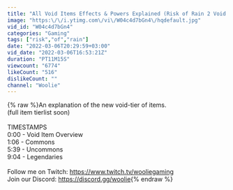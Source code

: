 ```yaml
---
title: "All Void Items Effects & Powers Explained (Risk of Rain 2 Void DLC)"
image: "https:\/\/i.ytimg.com\/vi\/W04c4d7bGn4\/hqdefault.jpg"
vid_id: "W04c4d7bGn4"
categories: "Gaming"
tags: ["risk","of","rain"]
date: "2022-03-06T20:29:59+03:00"
vid_date: "2022-03-06T16:53:21Z"
duration: "PT11M15S"
viewcount: "6774"
likeCount: "516"
dislikeCount: ""
channel: "Woolie"
---
```

{% raw %}An explanation of the new void-tier of items.<br />(full item tierlist soon)<br /><br />TIMESTAMPS<br />0:00 - Void Item Overview <br />1:06 - Commons<br />5:39 - Uncommons<br />9:04 - Legendaries<br /><br />Follow me on Twitch: <a rel="nofollow" target="blank" href="https://www.twitch.tv/wooliegaming">https://www.twitch.tv/wooliegaming</a><br />Join our Discord: <a rel="nofollow" target="blank" href="https://discord.gg/woolie">https://discord.gg/woolie</a>{% endraw %}
